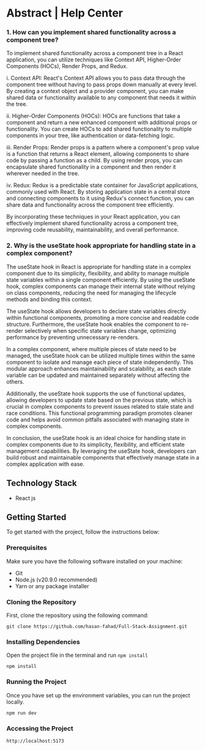 # Abstract | Help Center

### 1. How can you implement shared functionality across a component tree?

To implement shared functionality across a component tree in a React application, you can utilize techniques like Context API, Higher-Order Components (HOCs), Render Props, and Redux. 

i. Context API: React's Context API allows you to pass data through the component tree without having to pass props down manually at every level. By creating a context object and a provider component, you can make shared data or functionality available to any component that needs it within the tree.

ii. Higher-Order Components (HOCs): HOCs are functions that take a component and return a new enhanced component with additional props or functionality. You can create HOCs to add shared functionality to multiple components in your tree, like authentication or data-fetching logic.

iii. Render Props: Render props is a pattern where a component's prop value is a function that returns a React element, allowing components to share code by passing a function as a child. By using render props, you can encapsulate shared functionality in a component and then render it wherever needed in the tree.

iv. Redux: Redux is a predictable state container for JavaScript applications, commonly used with React. By storing application state in a central store and connecting components to it using Redux's connect function, you can share data and functionality across the component tree efficiently.

By incorporating these techniques in your React application, you can effectively implement shared functionality across a component tree, improving code reusability, maintainability, and overall performance.

### 2. Why is the useState hook appropriate for handling state in a complex component?

The useState hook in React is appropriate for handling state in a complex component due to its simplicity, flexibility, and ability to manage multiple state variables within a single component efficiently. By using the useState hook, complex components can manage their internal state without relying on class components, reducing the need for managing the lifecycle methods and binding this context.

The useState hook allows developers to declare state variables directly within functional components, promoting a more concise and readable code structure. Furthermore, the useState hook enables the component to re-render selectively when specific state variables change, optimizing performance by preventing unnecessary re-renders.

In a complex component, where multiple pieces of state need to be managed, the useState hook can be utilized multiple times within the same component to isolate and manage each piece of state independently. This modular approach enhances maintainability and scalability, as each state variable can be updated and maintained separately without affecting the others.

Additionally, the useState hook supports the use of functional updates, allowing developers to update state based on the previous state, which is crucial in complex components to prevent issues related to stale state and race conditions. This functional programming paradigm promotes cleaner code and helps avoid common pitfalls associated with managing state in complex components.

In conclusion, the useState hook is an ideal choice for handling state in complex components due to its simplicity, flexibility, and efficient state management capabilities. By leveraging the useState hook, developers can build robust and maintainable components that effectively manage state in a complex application with ease.



## Technology Stack

- React js

## Getting Started

To get started with the project, follow the instructions below:

### Prerequisites

Make sure you have the following software installed on your machine:

- Git
- Node.js (v20.9.0 recommended)
- Yarn or any package installer

### Cloning the Repository

First, clone the repository using the following command:

```
git clone https://github.com/hasan-fahad/Full-Stack-Assignment.git

```

### Installing Dependencies

Open the project file in the terminal and run `npm install`

```
npm install

```


### Running the Project

Once you have set up the environment variables, you can run the project locally.

```
npm run dev

```

### Accessing the Project

```
http://localhost:5173
```
